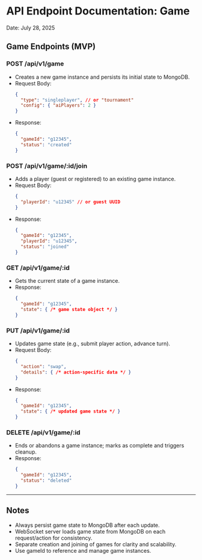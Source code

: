 # API Endpoint Documentation: Game

Date: July 28, 2025

## Game Endpoints (MVP)

### POST /api/v1/game
- Creates a new game instance and persists its initial state to MongoDB.
- Request Body:
  ```json
  {
    "type": "singleplayer", // or "tournament"
    "config": { "aiPlayers": 2 }
  }
  ```
- Response:
  ```json
  {
    "gameId": "g12345",
    "status": "created"
  }
  ```

### POST /api/v1/game/:id/join
- Adds a player (guest or registered) to an existing game instance.
- Request Body:
  ```json
  {
    "playerId": "u12345" // or guest UUID
  }
  ```
- Response:
  ```json
  {
    "gameId": "g12345",
    "playerId": "u12345",
    "status": "joined"
  }
  ```

### GET /api/v1/game/:id
- Gets the current state of a game instance.
- Response:
  ```json
  {
    "gameId": "g12345",
    "state": { /* game state object */ }
  }
  ```

### PUT /api/v1/game/:id
- Updates game state (e.g., submit player action, advance turn).
- Request Body:
  ```json
  {
    "action": "swap",
    "details": { /* action-specific data */ }
  }
  ```
- Response:
  ```json
  {
    "gameId": "g12345",
    "state": { /* updated game state */ }
  }
  ```

### DELETE /api/v1/game/:id
- Ends or abandons a game instance; marks as complete and triggers cleanup.
- Response:
  ```json
  {
    "gameId": "g12345",
    "status": "deleted"
  }
  ```

---

## Notes
- Always persist game state to MongoDB after each update.
- WebSocket server loads game state from MongoDB on each request/action for consistency.
- Separate creation and joining of games for clarity and scalability.
- Use gameId to reference and manage game instances.
